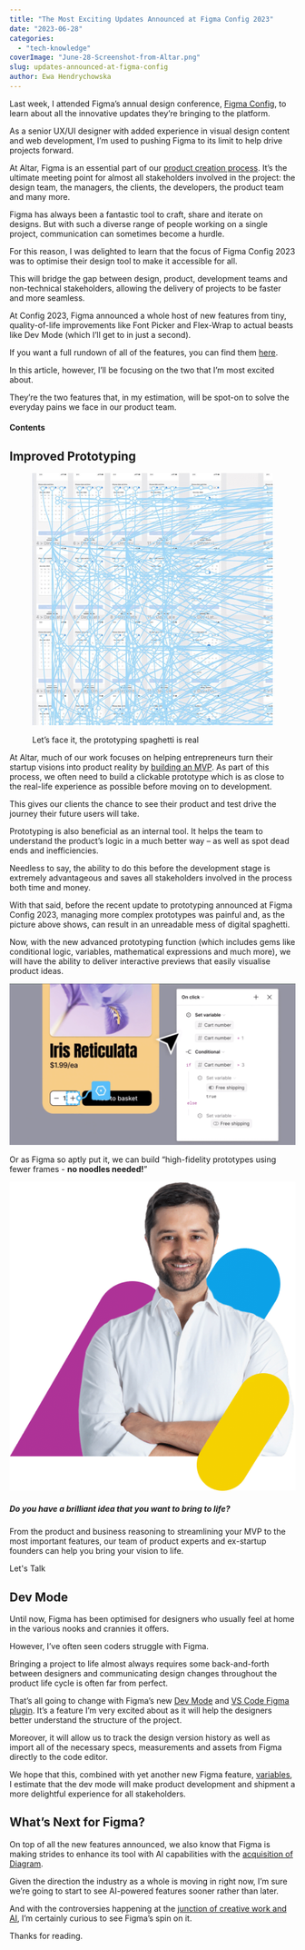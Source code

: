 ```yaml
---
title: "The Most Exciting Updates Announced at Figma Config 2023"
date: "2023-06-28"
categories: 
  - "tech-knowledge"
coverImage: "June-28-Screenshot-from-Altar.png"
slug: updates-announced-at-figma-config
author: Ewa Hendrychowska
---
```


Last week, I attended Figma’s annual design conference, [Figma Config](https://config.figma.com/), to learn about all the innovative updates they’re bringing to the platform.

As a senior UX/UI designer with added experience in visual design content and web development, I’m used to pushing Figma to its limit to help drive projects forward.

At Altar, Figma is an essential part of our [product creation process](https://altar.io/service-mvp-builder/). It’s the ultimate meeting point for almost all stakeholders involved in the project: the design team, the managers, the clients, the developers, the product team and many more.

Figma has always been a fantastic tool to craft, share and iterate on designs. But with such a diverse range of people working on a single project, communication can sometimes become a hurdle.

For this reason, I was delighted to learn that the focus of Figma Config 2023 was to optimise their design tool to make it accessible for all.

This will bridge the gap between design, product, development teams and non-technical stakeholders, allowing the delivery of projects to be faster and more seamless.

At Config 2023, Figma announced a whole host of new features from tiny, quality-of-life improvements like Font Picker and Flex-Wrap to actual beasts like Dev Mode (which I’ll get to in just a second).

If you want a full rundown of all of the features, you can find them [here](https://help.figma.com/hc/en-us/articles/15336833927191-What-s-new-at-Config-2023).

In this article, however, I’ll be focusing on the two that I’m most excited about.

They’re the two features that, in my estimation, will be spot-on to solve the everyday pains we face in our product team.

 

#### Contents

## Improved Prototyping



<figure>

![Prototyping Spaghetti in Figma](images/image2-768x804.png)

<figcaption>

Let’s face it, the prototyping spaghetti is real

</figcaption>

</figure>

At Altar, much of our work focuses on helping entrepreneurs turn their startup visions into product reality by [building an MVP](https://altar.io/features-inside-mvp-3-steps-know-answer/). As part of this process, we often need to build a clickable prototype which is as close to the real-life experience as possible before moving on to development.

This gives our clients the chance to see their product and test drive the journey their future users will take.

Prototyping is also beneficial as an internal tool. It helps the team to understand the product’s logic in a much better way – as well as spot dead ends and inefficiencies.

Needless to say, the ability to do this before the development stage is extremely advantageous and saves all stakeholders involved in the process both time and money.

With that said, before the recent update to prototyping announced at Figma Config 2023, managing more complex prototypes was painful and, as the picture above shows, can result in an unreadable mess of digital spaghetti.

Now, with the new advanced prototyping function (which includes gems like conditional logic, variables, mathematical expressions and much more), we will have the ability to deliver interactive previews that easily visualise product ideas.

![Figma's Advanced Prototyping update](images/image1-1536x864-1-1024x576.png)

Or as Figma so aptly put it, we can build “high-fidelity prototypes using fewer frames - **no noodles needed!**”



![Daniel, CEO of Altar, Product and Software development company specialising in building MVPs, full custom software development projects & creating UX/UI that is both functional and beautiful](images/cta-colors-daniel-arms-crossed.png)



##### Do you have a brilliant idea that you want to bring to life?



From the product and business reasoning to streamlining your MVP to the most important features, our team of product experts and ex-startup founders can help you bring your vision to life.

Let's Talk

## Dev Mode

Until now, Figma has been optimised for designers who usually feel at home in the various nooks and crannies it offers.

However, I’ve often seen coders struggle with Figma.

Bringing a project to life almost always requires some back-and-forth between designers and communicating design changes throughout the product life cycle is often far from perfect.

That’s all going to change with Figma’s new [Dev Mode](https://help.figma.com/hc/en-us/articles/15023124644247) and [VS Code Figma plugin](https://help.figma.com/hc/en-us/articles/15023121296151). It’s a feature I’m very excited about as it will help the designers better understand the structure of the project.

Moreover, it will allow us to track the design version history as well as import all of the necessary specs, measurements and assets from Figma directly to the code editor.

We hope that this, combined with yet another new Figma feature, [variables](https://help.figma.com/hc/en-us/articles/14506821864087), I estimate that the dev mode will make product development and shipment a more delightful experience for all stakeholders.







## What’s Next for Figma?

On top of all the new features announced, we also know that Figma is making strides to enhance its tool with AI capabilities with the [acquisition of Diagram](https://www.figma.com/blog/ai-the-next-chapter-in-design/).

Given the direction the industry as a whole is moving in right now, I’m sure we’re going to start to see AI-powered features sooner rather than later.

And with the controversies happening at the [junction of creative work and AI](https://www.washingtonpost.com/business/creative-ai-is-generating-some-messy-problems/2022/11/28/be2b2efc-6ee2-11ed-867c-8ec695e4afcd_story.html), I’m certainly curious to see Figma’s spin on it.

Thanks for reading.
